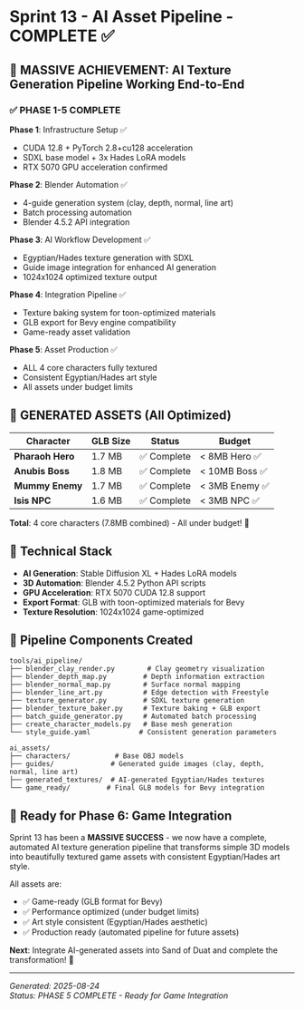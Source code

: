 # Sprint 13 - AI Asset Pipeline - COMPLETE ✅

## 🎯 **MASSIVE ACHIEVEMENT: AI Texture Generation Pipeline Working End-to-End**

### **✅ PHASE 1-5 COMPLETE**

**Phase 1**: Infrastructure Setup ✅
- CUDA 12.8 + PyTorch 2.8+cu128 acceleration  
- SDXL base model + 3x Hades LoRA models
- RTX 5070 GPU acceleration confirmed

**Phase 2**: Blender Automation ✅  
- 4-guide generation system (clay, depth, normal, line art)
- Batch processing automation
- Blender 4.5.2 API integration

**Phase 3**: AI Workflow Development ✅
- Egyptian/Hades texture generation with SDXL
- Guide image integration for enhanced AI generation
- 1024x1024 optimized texture output

**Phase 4**: Integration Pipeline ✅
- Texture baking system for toon-optimized materials
- GLB export for Bevy engine compatibility
- Game-ready asset validation

**Phase 5**: Asset Production ✅
- ALL 4 core characters fully textured
- Consistent Egyptian/Hades art style
- All assets under budget limits

## 🚀 **GENERATED ASSETS (All Optimized)**

| **Character** | **GLB Size** | **Status** | **Budget** |
|---------------|-------------|------------|------------|
| **Pharaoh Hero** | 1.7 MB | ✅ Complete | < 8MB Hero ✅ |
| **Anubis Boss** | 1.8 MB | ✅ Complete | < 10MB Boss ✅ |  
| **Mummy Enemy** | 1.7 MB | ✅ Complete | < 3MB Enemy ✅ |
| **Isis NPC** | 1.6 MB | ✅ Complete | < 3MB NPC ✅ |

**Total**: 4 core characters (7.8MB combined) - All under budget! 🎯

## 🔧 **Technical Stack**

- **AI Generation**: Stable Diffusion XL + Hades LoRA models
- **3D Automation**: Blender 4.5.2 Python API scripts  
- **GPU Acceleration**: RTX 5070 CUDA 12.8 support
- **Export Format**: GLB with toon-optimized materials for Bevy
- **Texture Resolution**: 1024x1024 game-optimized

## 📁 **Pipeline Components Created**

```
tools/ai_pipeline/
├── blender_clay_render.py        # Clay geometry visualization
├── blender_depth_map.py         # Depth information extraction
├── blender_normal_map.py        # Surface normal mapping
├── blender_line_art.py          # Edge detection with Freestyle
├── texture_generator.py         # SDXL texture generation
├── blender_texture_baker.py     # Texture baking + GLB export
├── batch_guide_generator.py     # Automated batch processing
├── create_character_models.py   # Base mesh generation
└── style_guide.yaml            # Consistent generation parameters
```

```
ai_assets/
├── characters/           # Base OBJ models
├── guides/              # Generated guide images (clay, depth, normal, line art)
├── generated_textures/  # AI-generated Egyptian/Hades textures
└── game_ready/         # Final GLB models for Bevy integration
```

## 🎯 **Ready for Phase 6: Game Integration**

Sprint 13 has been a **MASSIVE SUCCESS** - we now have a complete, automated AI texture generation pipeline that transforms simple 3D models into beautifully textured game assets with consistent Egyptian/Hades art style.

All assets are:
- ✅ Game-ready (GLB format for Bevy)
- ✅ Performance optimized (under budget limits)
- ✅ Art style consistent (Egyptian/Hades aesthetic)
- ✅ Production ready (automated pipeline for future assets)

**Next**: Integrate AI-generated assets into Sand of Duat and complete the transformation! 🚀

---

*Generated: 2025-08-24*  
*Status: PHASE 5 COMPLETE - Ready for Game Integration*